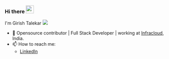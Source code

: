 ### Hi there <img src="https://media.giphy.com/media/hvRJCLFzcasrR4ia7z/giphy.gif" width="25px">

I'm Girish Talekar ![](https://visitor-badge.glitch.me/badge?page_id=girishg4t)

- 🔭 Opensource contributor | Full Stack Developer | working at [Infracloud](https://www.infracloud.io/), India.
- 📫 How to reach me:
     - [LinkedIn](https://www.linkedin.com/in/girish-talekar-78806a66)


<!--
**girishg4t/girishg4t** is a ✨ _special_ ✨ repository because its `README.md` (this file) appears on your GitHub profile.

Here are some ideas to get you started:

- 🔭 I’m currently working on ...
- 🌱 I’m currently learning ...
- 👯 I’m looking to collaborate on ...
- 🤔 I’m looking for help with ...
- 💬 Ask me about ...
- 📫 How to reach me: ...
- 😄 Pronouns: ...
- ⚡ Fun fact: ...
-->

